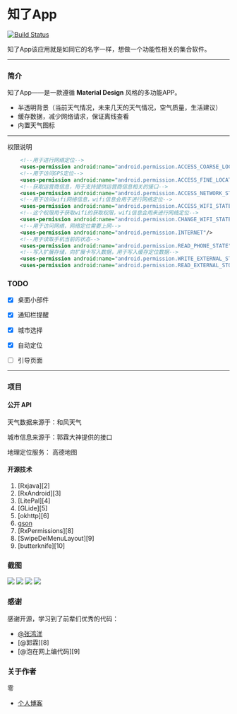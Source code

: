 # 知了App
[![Build Status](https://travis-ci.org/xcc3641/SeeWeather.svg?branch=master)](https://travis-ci.org/xcc3641/SeeWeather)

知了App该应用就是如同它的名字一样，想做一个功能性相关的集合软件。

----

### 简介
知了App——是一款遵循 **Material Design** 风格的多功能APP。
- 半透明背景（当前天气情况，未来几天的天气情况，空气质量，生活建议）
- 缓存数据，减少网络请求，保证离线查看
- 内置天气图标


----

权限说明

```xml
	<!--用于进行网络定位-->
	<uses-permission android:name="android.permission.ACCESS_COARSE_LOCATION"/>
	<!--用于访问GPS定位-->
	<uses-permission android:name="android.permission.ACCESS_FINE_LOCATION"/>
	<!--获取运营商信息，用于支持提供运营商信息相关的接口-->
	<uses-permission android:name="android.permission.ACCESS_NETWORK_STATE"/>
	<!--用于访问wifi网络信息，wifi信息会用于进行网络定位-->
	<uses-permission android:name="android.permission.ACCESS_WIFI_STATE"/>
	<!--这个权限用于获取wifi的获取权限，wifi信息会用来进行网络定位-->
	<uses-permission android:name="android.permission.CHANGE_WIFI_STATE"/>
	<!--用于访问网络，网络定位需要上网-->
	<uses-permission android:name="android.permission.INTERNET"/>
	<!--用于读取手机当前的状态-->
	<uses-permission android:name="android.permission.READ_PHONE_STATE"/>
	<!--写入扩展存储，向扩展卡写入数据，用于写入缓存定位数据-->
	<uses-permission android:name="android.permission.WRITE_EXTERNAL_STORAGE"/>
	<uses-permission android:name="android.permission.READ_EXTERNAL_STORAGE"/>

```

### TODO

- [x] 桌面小部件
- [x] 通知栏提醒
- [x] 城市选择
- [x] 自动定位
- [ ] 引导页面


----

### 项目
#### 公开 API

天气数据来源于：和风天气

城市信息来源于：郭霖大神提供的接口

地理定位服务： 高德地图

#### 开源技术
1. [Rxjava][2]
2. [RxAndroid][3]
3. [LitePal][4]
5. [GLide][5]
6. [okhttp][6]
7. [gson][7]
8. [RxPermissions][8]
9. [SwipeDelMenuLayout][9]
10. [butterknife][10]


### 截图

![][image-2]
![][image-3]
![][image-4]
![][image-5]

### 感谢
感谢开源，学习到了前辈们优秀的代码：
- [@张鸿洋][7]
- [@郭霖][8]
- [@泡在网上编代码][9]

### 关于作者

零

- [个人博客](http://blog.kingzero.cn)


[7]: https://github.com/hongyangAndroid

[image-2]: /images/startup.png
[image-3]: /images/weather.png
[image-4]: /images/leftslide.png
[image-5]: /images/area.png
